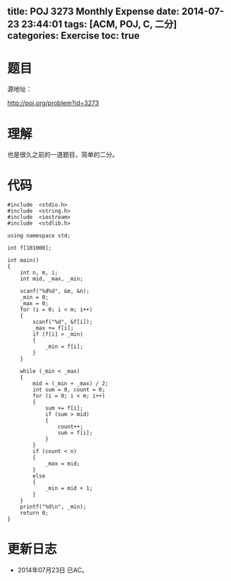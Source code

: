 ﻿title: POJ 3273 Monthly Expense
date: 2014-07-23 23:44:01
tags: [ACM, POJ, C, 二分]
categories: Exercise
toc: true
---
# 题目
源地址：

http://poj.org/problem?id=3273

# 理解
也是很久之前的一道题目，简单的二分。

<!-- more -->

# 代码

```
#include  <stdio.h>
#include  <string.h>
#include  <iostream>
#include  <stdlib.h>

using namespace std;

int f[101000];

int main()
{
    int n, m, i;
    int mid, _max, _min;

    scanf("%d%d", &m, &n);
    _min = 0;
    _max = 0;
    for (i = 0; i < m; i++)
    {
        scanf("%d", &f[i]);
        _max += f[i];
        if (f[i] > _min)
        {
            _min = f[i];
        }
    }

    while (_min < _max)
    {
        mid = (_min + _max) / 2;
        int sum = 0, count = 0;
        for (i = 0; i < m; i++)
        {
            sum += f[i];
            if (sum > mid)
            {
                count++;
                sum = f[i];
            }
        }
        if (count < n)
        {
            _max = mid;
        }
        else
        {
            _min = mid + 1;
        }
    }
    printf("%d\n", _min);
    return 0;
}

```

# 更新日志
- 2014年07月23日 已AC。